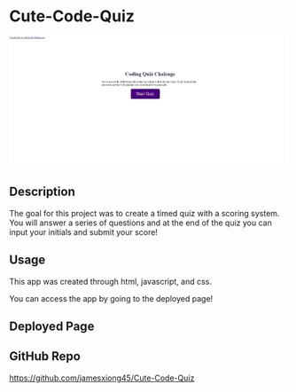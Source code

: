 # Cute-Code-Quiz

![Cute-Code-Quiz](https://github.com/jamesxiong45/Cute-Code-Quiz/blob/main/assets/css/images/Capture.JPG)


## Description

The goal for this project was to create a timed quiz with a scoring system. You will answer a series of questions and at the end of the quiz you can input your initials and submit your score!

## Usage

This app was created through html, javascript, and css.

You can access the app by going to the deployed page!

## Deployed Page



## GitHub Repo

https://github.com/jamesxiong45/Cute-Code-Quiz
